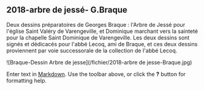 ## 2018-arbre de jessé- G.Braque

Deux dessins préparatoires de Georges Braque : l'Arbre de Jessé pour l'église Saint Valéry de Varengeville, et Dominique marchant vers la sainteté pour la chapelle Saint Dominique de Varengeville.  Les deux dessins sont signés et dédicacés pour l'abbé Lecoq, ami de Braque, et ces deux dessins proviennent par voie successorale de la collection de l'abbé Lecoq.

![Braque-Dessin Arbre de jesse](/fichier/2018-arbre de jesse-Braque.jpg)


Enter text in [Markdown](http://daringfireball.net/projects/markdown/). Use the toolbar above, or click the **?** button for formatting help.
